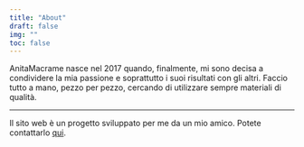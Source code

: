 ```yaml
---
title: "About"
draft: false
img: ""
toc: false
---
```


AnitaMacrame nasce nel 2017 quando, finalmente, mi sono decisa a condividere la mia passione e soprattutto i suoi risultati con gli altri. Faccio tutto a mano, pezzo per pezzo, cercando di utilizzare sempre materiali di qualità.

***

Il sito web è un progetto sviluppato per me da un mio amico.
Potete contattarlo <a href="mailto: david.caprari95@gmail.com">qui</a>.